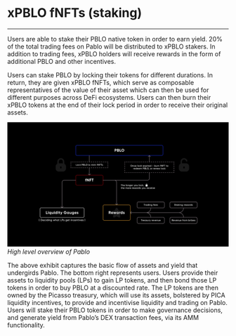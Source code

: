 # xPBLO fNFTs (staking)

---

Users are able to stake their PBLO native token in order to earn yield. 20% of the total trading fees on Pablo will be 
distributed to xPBLO stakers. In addition to trading fees, xPBLO holders will receive rewards in the form of additional 
PBLO and other incentives.

Users can stake PBLO by locking their tokens for different durations. In return, they are given xPBLO fNFTs, which serve
as composable representatives of the value of their asset which can then be used for different purposes across DeFi 
ecosystems. Users can then burn their xPBLO tokens at the end of their lock period in order to receive their original 
assets.


![pablo_architecture](./pablo-architecture.png)
_High level overview of Pablo_


The above exhibit captures the basic flow of assets and yield that undergirds Pablo. The bottom right represents users. 
Users provide their assets to liquidity pools (LPs) to gain LP tokens, and then bond those LP tokens in order to buy 
PBLO at a discounted rate. The LP tokens are then owned by the Picasso treasury, which will use its assets, bolstered 
by PICA liquidity incentives, to provide and incentivise liquidity and trading on Pablo. Users will stake their PBLO 
tokens in order to make governance decisions, and generate yield from Pablo’s DEX transaction fees, via its AMM 
functionality.
